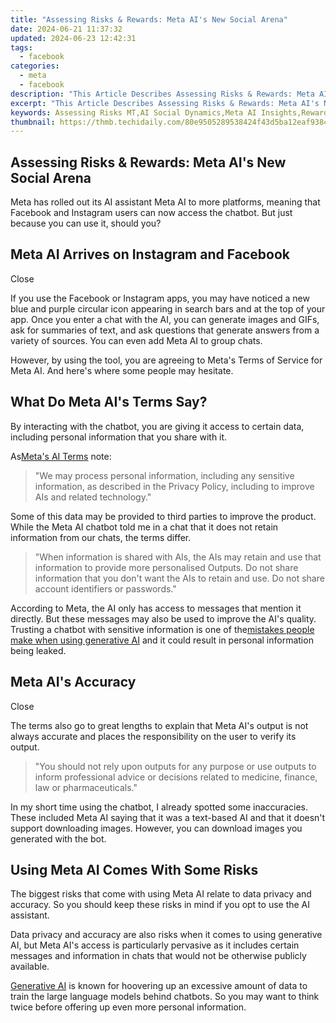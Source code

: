 ```yaml
---
title: "Assessing Risks & Rewards: Meta AI's New Social Arena"
date: 2024-06-21 11:37:32
updated: 2024-06-23 12:42:31
tags:
  - facebook
categories:
  - meta
  - facebook
description: "This Article Describes Assessing Risks & Rewards: Meta AI's New Social Arena"
excerpt: "This Article Describes Assessing Risks & Rewards: Meta AI's New Social Arena"
keywords: Assessing Risks MT,AI Social Dynamics,Meta AI Insights,Reward Analysis MI,Artificial Intelligence Risk,MT Innovation Impact,New Era AI Risks
thumbnail: https://thmb.techidaily.com/80e9505289538424f43d5ba12eaf938497fe9485f8cac83a0e7062f472435b7f.jpg
---
```


## Assessing Risks & Rewards: Meta AI's New Social Arena

 Meta has rolled out its AI assistant Meta AI to more platforms, meaning that Facebook and Instagram users can now access the chatbot. But just because you can use it, should you?

## Meta AI Arrives on Instagram and Facebook

Close

 If you use the Facebook or Instagram apps, you may have noticed a new blue and purple circular icon appearing in search bars and at the top of your app. Once you enter a chat with the AI, you can generate images and GIFs, ask for summaries of text, and ask questions that generate answers from a variety of sources. You can even add Meta AI to group chats.

 However, by using the tool, you are agreeing to Meta's Terms of Service for Meta AI. And here's where some people may hesitate.

## What Do Meta AI's Terms Say?

 By interacting with the chatbot, you are giving it access to certain data, including personal information that you share with it.

 As[Meta's AI Terms](https://www.facebook.com/policies/other-policies/ais-terms) note:

> "We may process personal information, including any sensitive information, as described in the Privacy Policy, including to improve AIs and related technology."

 Some of this data may be provided to third parties to improve the product. While the Meta AI chatbot told me in a chat that it does not retain information from our chats, the terms differ.

> "When information is shared with AIs, the AIs may retain and use that information to provide more personalised Outputs. Do not share information that you don't want the AIs to retain and use. Do not share account identifiers or passwords."

 According to Meta, the AI only has access to messages that mention it directly. But these messages may also be used to improve the AI's quality. Trusting a chatbot with sensitive information is one of the[mistakes people make when using generative AI](https://www.makeuseof.com/mistakes-generative-ai-tools/) and it could result in personal information being leaked.

## Meta AI's Accuracy

Close

 The terms also go to great lengths to explain that Meta AI's output is not always accurate and places the responsibility on the user to verify its output.

> "You should not rely upon outputs for any purpose or use outputs to inform professional advice or decisions related to medicine, finance, law or pharmaceuticals."

 In my short time using the chatbot, I already spotted some inaccuracies. These included Meta AI saying that it was a text-based AI and that it doesn't support downloading images. However, you can download images you generated with the bot.

## Using Meta AI Comes With Some Risks

 The biggest risks that come with using Meta AI relate to data privacy and accuracy. So you should keep these risks in mind if you opt to use the AI assistant.

 Data privacy and accuracy are also risks when it comes to using generative AI, but Meta AI's access is particularly pervasive as it includes certain messages and information in chats that would not be otherwise publicly available.

[Generative AI](https://www.makeuseof.com/what-is-generative-ai/) is known for hoovering up an excessive amount of data to train the large language models behind chatbots. So you may want to think twice before offering up even more personal information.


<ins class="adsbygoogle"
     style="display:block"
     data-ad-format="autorelaxed"
     data-ad-client="ca-pub-7571918770474297"
     data-ad-slot="1223367746"></ins>



<ins class="adsbygoogle"
     style="display:block"
     data-ad-client="ca-pub-7571918770474297"
     data-ad-slot="8358498916"
     data-ad-format="auto"
     data-full-width-responsive="true"></ins>
